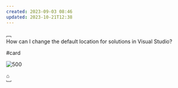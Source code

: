 ```yaml
---
created: 2023-09-03 08:46
updated: 2023-10-21T12:38
---
```




﹇<br>
How can I change the default location for solutions in Visual Studio?

#card 

![500](the-vault/assets/images/Pasted%20image%2020230924131220.png)

⌂
<br>﹈<br>

